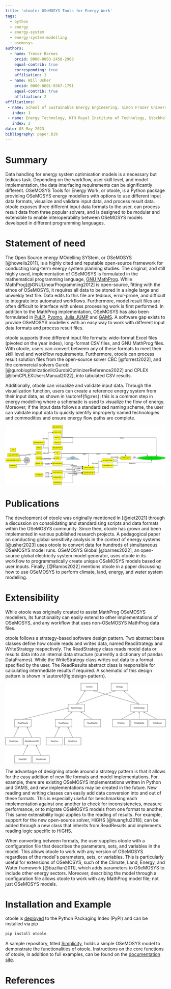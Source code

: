 ```yaml
---
title: 'otoole: OSeMOSYS Tools for Energy Work'
tags:
  - python
  - energy
  - energy-system
  - energy-system-modelling
  - osemosys
authors:
  - name: Trevor Barnes
    orcid: 0000-0003-2458-2968
    equal-contrib: true
    corresponding: true
    affiliation: 1
  - name: Will Usher
    orcid: 0000-0001-9367-1791
    equal-contrib: true
    affiliation: 2
affiliations:
 - name: School of Sustainable Energy Engineering, Simon Fraser University, Vancouver, Canada
   index: 1
 - name: Energy Technology, KTH Royal Institute of Technology, Stockholm, Sweden
   index: 2
date: 03 May 2023
bibliography: paper.bib
---
```


# Summary

Data handling for energy system optimisation models is a necessary but tedious task. Depending on the workflow, user skill level, and model implementation, the data interfacing requirements can be significantly different. OSeMOSYS Tools for Energy Work, or otoole, is a Python package providing OSeMOSYS energy modellers with options to use different input data formats, visualize and validate input data, and process result data. otoole exposes three different input data formats to the user, can process result data from three popular solvers, and is designed to be modular and extensible to enable interoperability between OSeMOSYS models developed in different programming languages.

# Statement of need

The Open Source energy MOdelling SYStem, or OSeMOSYS [@howells2011], is a highly cited and reputable open-source framework for conducting long-term energy system planning studies. The original, and still highly used, implementation of OSeMOSYS is formulated in the mathematical programming language, [GNU MathProg](https://github.com/OSeMOSYS/OSeMOSYS_GNU_MathProg). While MathProg[@GNULinearProgramming2012]  is open-source, fitting with the ethos of OSeMOSYS, it requires all data to be stored in a single large and unwieldy text file. Data edits to this file are tedious, error-prone, and difficult to integrate into automated workflows. Furthermore, model result files are often difficult to interface with unless processing work is first performed. In addition to the MathProg implementation, OSeMOSYS has also been formulated in [PuLP]( https://github.com/OSeMOSYS/OSeMOSYS_PuLP), [Pyomo](https://github.com/OSeMOSYS/OSeMOSYS_Pyomo), [Julia JUMP](https://github.com/sei-international/NemoMod.jl) and [GAMS](https://github.com/OSeMOSYS/OSeMOSYS_GAMS). A software gap exists to provide OSeMOSYS modellers with an easy way to work with different input data formats and process result files.

otoole supports three different input file formats: wide-format Excel files (pivoted on the year index), long-format CSV files, and GNU MathProg files. With otoole, users can convert between any of these formats to meet their skill level and workflow requirements. Furthermore, otoole can process result solution files from the open-source solver CBC [@forrest2022], and the commercial solvers Gurobi [@gurobioptimizationllcGurobiOptimizerReference2022] and CPLEX [@ibmCPLEXUsersManual2022], into tabulated CSV results.

Additionally, otoole can visualize and validate input data. Through the visualization function, users can create a reference energy system from their input data, as shown in \autoref{fig:res}; this is a common step in energy modelling where a schematic is used to visualize the flow of energy. Moreover, if the input data follows a standardized naming scheme, the user can validate input data to quickly identify improperly named technologies and commodities and ensure energy flow paths are complete.

![Reference Energy System Example \label{fig:res}](images/res.png)

# Publications

The development of otoole was originally mentioned in [@niet2021] through a discussion on consolidating and standardising scripts and data formats within the OSeMOSYS community. Since then, otoole has grown and been implemented in various published research projects. A pedagogical paper on conducting global sensitivity analysis in the context of energy systems [@usher2023] uses otoole to convert data for hundreds of simultaneous OSeMOSYS model runs. OSeMOSYS Global [@barnes2022], an open-source global electricity system model generator, uses otoole in its workflow to programmatically create unique OSeMOSYS models based on user inputs. Finally, [@Ramos2022] mentions otoole in a paper discussing how to use OSeMOSYS to perform climate, land, energy, and water system modelling.

# Extensibility

While otoole was originally created to assist MathProg OSeMOSYS modellers, its functionality can easily extend to other implementations of OSeMOSYS, and any workflow that uses non-OSeMOSYS MathProg data files.

otoole follows a strategy-based software design pattern. Two abstract base classes define how otoole reads and writes data, named ReadStrategy and WriteStrategy respectively. The ReadStrategy class reads model data or results data into an internal data structure (currently a dictionary of pandas DataFrames). While the WriteStrategy class writes out data to a format specified by the user. The ReadResults abstract class is responsible for calculating intermediate results if required. A schematic of this design pattern is shown in \autoref{fig:design-pattern}.

![otoole Design Pattern \label{fig:design-pattern}](images/class-diagram.png)

The advantage of designing otoole around a strategy pattern is that it allows for the easy addition of new file formats and model implementations. For example, there are existing OSeMOSYS implementations written in Python and GAMS, and new implementations may be created in the future. New reading and writing classes can easily add data conversion into and out of these formats. This is especially useful for benchmarking each implementation against one another to check for inconsistencies, measure performance, or to migrate OSeMOSYS models from one format to another. This same extensibility logic applies to the reading of results. For example, support for the new open-source solver, HiGHS [@huangfu2018], can be added through a new class that inherits from ReadResults and implements reading logic specific to HiGHS.

When converting between formats, the user supplies otoole with a configuration file that describes the parameters, sets, and variables in the model. This allows otoole to work with any version of OSeMOSYS regardless of the model's parameters, sets, or variables. This is particularly useful for extensions of OSeMOSYS, such of the Climate, Land, Energy, and Water framework [@bazilian2011], which adds parameters to OSeMOSYS to include other energy sectors. Moreover, describing the model through a configuration file allows otoole to work with any MathProg model file; not just OSeMOSYS models.

# Installation and Example

otoole is [deployed](https://pypi.org/project/otoole/) to the Python Packaging Index (PyPI) and can be installed via pip

```bash
pip install otoole
```

A sample repository, titled [Simplicity](https://github.com/OSeMOSYS/simplicity), holds a simple OSeMOSYS model to demonstrate the functionalities of otoole. Instructions on the core functions of otoole, in addition to full examples, can be found on the [documentation site]( https://otoole.readthedocs.io/en/latest/).

# References
